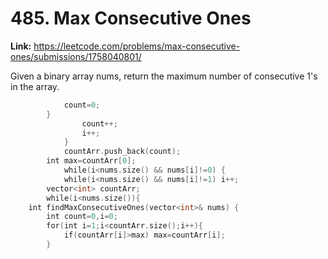 # 485. Max Consecutive Ones

**Link:** https://leetcode.com/problems/max-consecutive-ones/submissions/1758040801/

Given a binary array nums, return the maximum number of consecutive 1's in the array.

```cpp
            count=0;
        }
                count++;
                i++;
            }
            countArr.push_back(count);
        int max=countArr[0];
            while(i<nums.size() && nums[i]!=0) {
            while(i<nums.size() && nums[i]!=1) i++;
        vector<int> countArr;
        while(i<nums.size()){
    int findMaxConsecutiveOnes(vector<int>& nums) {
        int count=0,i=0;
        for(int i=1;i<countArr.size();i++){
            if(countArr[i]>max) max=countArr[i];
        }
```
